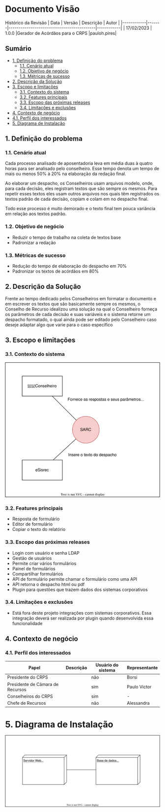 # Documento Visão

Histórico da Revisão
| Data | Versão | Descrição | Autor |
|------------|-------|--------------------------------------------|------------|
| 17/02/2023 | 1.0.0 |Gerador de Acórdãos para o CRPS |pauloh.pires|

## Sumário

- [1. Definição do problema](#1-definição-do-problema)
    - [1.1. Cenário atual](#11-cenário-atual)
    - [1.2. Objetivo de negócio](#12-objetivo-de-negócio)
    - [1.3. Métricas de sucesso](#13-métricas-de-sucesso)
- [2. Descrição da Solução](#2-descrição-da-solução)
- [3. Escopo e limitações](#3-escopo-e-limitações)
    - [3.1. Contexto do sistema](#31-contexto-do-sistema)
    - [3.2. Features principais](#32-features-principais)
    - [3.3. Escopo das próximas releases](#33-escopo-das-próximas-releases)
    - [3.4. Limitações e exclusões](#34-limitações-e-exclusões)
- [4. Contexto de negócio](#4-contexto-de-negócio)
- [4.1. Perfil dos interessados](#41-perfil-dos-interessados)
- [5. Diagrama de Instalação](#5-diagrama-de-instalação)
    

## 1. Definição do problema

### 1.1. Cenário atual

Cada processo analisado de aposentadoria leva em média duas à quatro horas para ser analisado pelo conselheiro. Esse tempo denota um tempo de mais ou menos 50% à 20% na elaboração da redação final.

Ao elaborar um despacho, os Conselheiros usam arquivos modelo, onde, para cada decisão, eles registram textos que são sempre os mesmos. Para repetir esses textos eles usam outros arquivos nos quais têm registrados os textos padrão de cada decisão, copiam e colam em no despacho final.

Todo esse processo é muito demorado e o texto final tem pouca variância em relação aos textos padrão.

### 1.2. Objetivo de negócio

* Reduzir o tempo de trabalho na coleta de textos base
* Padronizar a redação

### 1.3. Métricas de sucesso

* Redução do tempo de elaboração do despacho em 70%
* Padronizar os textos de acórdãos em 80%

## 2. Descrição da Solução

Frente ao tempo dedicado pelos Conselheiros em formatar o documento e em escrever os textos que são basicamente sempre os mesmos, o Conselho de Recurso idealizou uma solução na qual o Conselheiro forneça os parâmetros de cada decisão e suas variáveis e o sistema retorne um despacho formatado, o qual ainda pode ser editado pelo Conselheiro caso deseje adaptar algo que varie para o caso específico

## 3. Escopo e limitações

### 3.1. Contexto do sistema

![diagrama de contexto](diagrama-de-contexto.drawio.svg)

### 3.2. Features principais

* Resposta de formulário
* Editor de formulário
* Copiar o texto do relatório

### 3.3. Escopo das próximas releases
* Login com usuário e senha LDAP
* Gestão de usuários
* Permite criar vários formulários
* Painel de formulários
* Compartilhar formulários
* API de formulário permite chamar o formulário como uma API
* API retorna o despacho html ou pdf
* Plugin para questões que trazem dados dos sistemas corporativos

### 3.4. Limitações e exclusões

* Está fora deste projeto integrações com sistemas corporativos. Essa integração deverá ser realizada por plugin quando desenvolvida essa funcionalidade

## 4. Contexto de negócio

### 4.1. Perfil dos interessados

| Papel | Descrição | Usuário do sistema | Representante |
|-------|-----------|--------------------|---------------|
| Presidente do CRPS |  |não |Borsi|
| Presidente de Câmara de Recursos |  |sim |Paulo Victor|
| Conselheiros do CRPS |  |sim | - |
| Chefe de Recursos |  |não |Alessandra|

# 5. Diagrama de Instalação

![diagrama de instalacao](diagrama-de-instalacao.drawio.svg)
